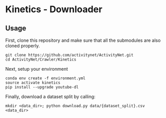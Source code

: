 # Kinetics - Downloader

## Usage
First, clone this repository and make sure that all the submodules are also cloned properly.
```
git clone https://github.com/activitynet/ActivityNet.git
cd ActivityNet/Crawler/Kinetics
```

Next, setup your environment
```
conda env create -f environment.yml
source activate kinetics
pip install --upgrade youtube-dl
```

Finally, download a dataset split by calling:
```
mkdir <data_dir>; python download.py data/{dataset_split}.csv <data_dir>
```
